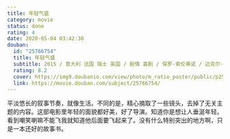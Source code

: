```yaml
---
title: 年轻气盛
category: movie
status: done
rating: 4
date: 2020-05-04 03:42:30
douban:
  id: "25766754"
  title: 年轻气盛
  subtitle: 2015 / 意大利 法国 瑞士 英国 / 剧情 喜剧 / 保罗·索伦蒂诺 / 迈克尔·凯恩 保罗·达诺
  rating: 8.2
  cover: https://img9.doubanio.com/view/photo/m_ratio_poster/public/p2561567154.jpg
  link: https://movie.douban.com/subject/25766754/
---
```


平淡悠长的叙事节奏，就像生活。不同的是，精心摘取了一些镜头，去掉了无关主题的内容。这部电影里年轻的面貌都好美，好了导演。知道你是想让人垂涎年轻。看到嘲笑喇嘛不能飞我就知道他后面要飞起来了。没有什么特别突出的地方啊，只是一本还好的故事书。